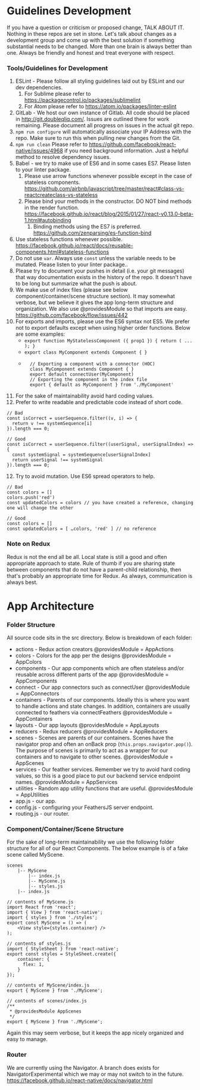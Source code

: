 # Guidelines Development
If you have a question or criticism or proposed change, TALK ABOUT IT. Nothing in these repos are set in stone. Let's talk about changes as a development group and come up with the best solution if something substantial needs to be changed. More than one brain is always better than one. Always be friendly and honest and treat everyone with respect.

### Tools/Guidelines for Development
1. ESLint - Please follow all styling guidelines laid out by ESLint and our dev dependencies.
    1. For Sublime please refer to https://packagecontrol.io/packages/sublimelint  
    2. For Atom please refer to https://atom.io/packages/linter-eslint
2. GitLab - We host our own instance of Gitlab. All code should be placed in http://git.doubleqliq.com/. Issues are outlined there for work remaining. Please document all progress on issues in the actual git repo.
3. `npm run configure` will automatically associate your IP Address with the repo. Make sure to run this when pulling new changes from the Git.
4. `npm run clean` Please refer to https://github.com/facebook/react-native/issues/4968 if you need background information. Just a helpful method to resolve dependency issues.
5. Babel - we try to make use of ES6 and in some cases ES7. Please listen to your linter package.
    1. Please use arrow functions whenever possible except in the case of stateless components. https://github.com/airbnb/javascript/tree/master/react#class-vs-reactcreateclass-vs-stateless
    2. Please bind your methods in the constructor. DO NOT bind methods in the render function. https://facebook.github.io/react/blog/2015/01/27/react-v0.13.0-beta-1.html#autobinding
        1. Binding methods using the ES7 is preferred. https://github.com/zenparsing/es-function-bind  
6. Use stateless functions whenever possible. https://facebook.github.io/react/docs/reusable-components.html#stateless-functions
7. Do not use `var`. Always use `const` unless the variable needs to be mutated. Please listen to your linter package..
8. Please try to document your pushes in detail (i.e. your git messages) that way documentation exists in the history of the repo. It doesn't have to be long but summarize what the push is about.
9. We make use of index files (please see below component/container/scene structure section). It may somewhat verbose, but we believe it gives the app long-term structure and organization. We also use @providesModule so that imports are easy. https://github.com/facebook/flow/issues/442
10. For exports and imports, please use the ES6 syntax not ES5. We prefer not to export defaults except when using higher order functions. Below are some examples:
    - `export function MyStatelessComponent ({ prop1 }) { return ( ... ); }`
    - `export class MyComponent extends Component { }`
    - ```
        // Exporting a component with a connector (HOC)
        class MyComponent extends Component { }
        export default connectUser(MyComponent)
        // Exporting the component in the index file
        export { default as MyComponent } from './MyComponent'
        ```
11. For the sake of maintainability avoid hard coding values.
12. Prefer to write readable and predictable code instead of short code.
  ```
  // Bad
  const isCorrect = userSequence.filter((v, i) => {
    return v !== systemSequence[i]
  }).length === 0;

  // Good
  const isCorrect = userSequence.filter((userSignal, userSignalIndex) => {
    const systemSignal = systemSequence[userSignalIndex]
    return userSignal !== systemSignal
  }).length === 0;
  ```
12. Try to avoid mutation. Use ES6 spread operators to help.
  ```
  // Bad
  const colors = []
  colors.push('red')
  const updatedColors = colors // you have created a reference, changing one will change the other

  // Good
  const colors = []
  const updatedColors = [ …colors, 'red' ] // no reference
  ```

### Note on Redux
Redux is not the end all be all. Local state is still a good and often appropriate approach to state. Rule of thumb if you are sharing state between components that do not have a parent-child relationship, then that's probably an appropriate time for Redux. As always, communication is always best.

# App Architecture
### Folder Structure
All source code sits in the src directory. Below is breakdown of each folder:
- actions - Redux action creators @providesModule = AppActions
- colors - Colors for the app per the designs @providesModule = AppColors
- components - Our app components which are often stateless and/or reusable across different parts of the app @providesModule = AppComponents
- connect - Our app connectors such as connectUser @providesModule = AppConnectors
- containers - Parents of our components. Ideally this is where you want to handle actions and state changes. In addition, containers are usually connected to feathers via connectFeathers @providesModule = AppContainers
- layouts - Our app layouts @providesModule = AppLayouts
- reducers - Redux reducers @providesModule = AppReducers
- scenes - Scenes are parents of our containers. Scenes have the navigator prop and often an onBack prop (`this.props.navigator.pop()`). The purpose of scenes is primarily to act as a wrapper for our containers and to navigate to other scenes. @providesModule = AppScenes
- services - Our feather services. Remember we try to avoid hard coding values, so this is a good place to put our backend service endpoint names. @providesModule = AppServices
- utilities - Random app utility functions that are useful. @providesModule = AppUtilities
- app.js - our app.
- config.js - configuring your FeathersJS server endpoint.
- routing.js - our router.

### Component/Container/Scene Structure
For the sake of long-term maintainability we use the following folder structure for all of our React Components. The below example is of a fake scene called MyScene.
```
scenes
    |-- MyScene
        |-- index.js
        |-- MyScene.js
        |-- styles.js
    |-- index.js
```
```
// contents of MyScene.js
import React from 'react';
import { View } from 'react-native';
import { styles } from './styles';
export const MyScene = () => (
    <View style={styles.container} />
);
```
```
// contents of styles.js
import { StyleSheet } from 'react-native';
export const styles = StyleSheet.create({
    container: {
      flex: 1,
    }
});
```
```
// contents of MyScene/index.js
export { MyScene } from './MyScene';
```
```
// contents of scenes/index.js
/**
 * @providesModule AppScenes
 */
export { MyScene } from './MyScene';
```
Again this may seem verbose, but it keeps the app nicely organized and easy to manage.

### Router
We are currently using the Navigator. A branch does exists for NavigatorExperimental which we may or may not switch to in the future. https://facebook.github.io/react-native/docs/navigator.html

